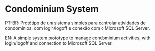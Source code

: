 # Condominium System

PT-BR:
Protótipo de um sistema simples para controlar atividades de condomínios, com login/logoff e conexão com o Microsoft SQL Server.

EN:
A simple system prototype to manage condominium activities, with login/logoff and connection to Microsoft SQL Server.
